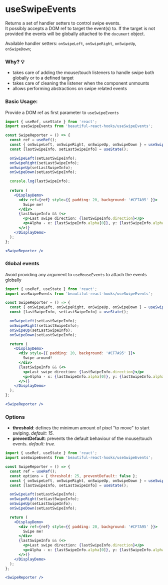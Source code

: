 # useSwipeEvents

Returns a set of handler setters to control swipe events.<br/>
It possibly accepts a DOM ref to target the event(s) to. If the target is not provided the events will be globally attached to
the `document` object.

Available handler setters: `onSwipeLeft`, `onSwipeRight`, `onSwipeUp`, `onSwipeDown`;

### Why? 💡

- takes care of adding the mouse/touch listeners to handle swipe both globally or to a defined target
- takes care of cleaning the listener when the component unmounts
- allows performing abstractions on swipe related events

### Basic Usage:

Provide a DOM ref as first parameter to `useSwipeEvents`

```jsx harmony
import { useRef, useState } from 'react';
import useSwipeEvents from 'beautiful-react-hooks/useSwipeEvents';

const SwipeReporter = () => {
  const ref = useRef();
  const { onSwipeLeft, onSwipeRight, onSwipeUp, onSwipeDown } = useSwipeEvents(ref);
  const [lastSwipeInfo, setLastSwipeInfo] = useState();

  onSwipeLeft(setLastSwipeInfo);
  onSwipeRight(setLastSwipeInfo);
  onSwipeUp(setLastSwipeInfo);
  onSwipeDown(setLastSwipeInfo);

  console.log(lastSwipeInfo);
  
  return (
    <DisplayDemo>
      <div ref={ref} style={{ padding: 20, background: '#CF7A95' }}>
        Swipe me!
      </div>
      {lastSwipeInfo && (<>
        <p>Last swipe direction: {lastSwipeInfo.direction}</p>
        <p>Alpha - x: {lastSwipeInfo.alpha[0]}, y: {lastSwipeInfo.alpha[1]}</p>
      </>)}
    </DisplayDemo>
  );
};

<SwipeReporter />
```

### Global events

Avoid providing any argument to `useMouseEvents` to attach the events globally

```jsx harmony
import { useRef, useState } from 'react';
import useSwipeEvents from 'beautiful-react-hooks/useSwipeEvents';

const SwipeReporter = () => {
  const { onSwipeLeft, onSwipeRight, onSwipeUp, onSwipeDown } = useSwipeEvents();
  const [lastSwipeInfo, setLastSwipeInfo] = useState();

  onSwipeLeft(setLastSwipeInfo);
  onSwipeRight(setLastSwipeInfo);
  onSwipeUp(setLastSwipeInfo);
  onSwipeDown(setLastSwipeInfo);

  return (
    <DisplayDemo>
      <div style={{ padding: 20, background: '#CF7A95' }}>
        Swipe around!
      </div>
      {lastSwipeInfo && (<>
        <p>Last swipe direction: {lastSwipeInfo.direction}</p>
        <p>Alpha - x: {lastSwipeInfo.alpha[0]}, y: {lastSwipeInfo.alpha[1]}</p>
      </>)}
    </DisplayDemo>
  );
};

<SwipeReporter />
```


### Options

* **threshold**: defines the minimum amount of pixel "to move" to start swiping. _default: 15_.
* **preventDefault**: prevents the default behaviour of the mouse/touch events. _default: true_.

```jsx harmony
import { useRef, useState } from 'react';
import useSwipeEvents from 'beautiful-react-hooks/useSwipeEvents';

const SwipeReporter = () => {
  const ref = useRef();
  const options = { threshold: 25, preventDefault: false };
  const { onSwipeLeft, onSwipeRight, onSwipeUp, onSwipeDown } = useSwipeEvents(ref, options);
  const [lastSwipeInfo, setLastSwipeInfo] = useState();

  onSwipeLeft(setLastSwipeInfo);
  onSwipeRight(setLastSwipeInfo);
  onSwipeUp(setLastSwipeInfo);
  onSwipeDown(setLastSwipeInfo);

  return (
    <DisplayDemo>
      <div ref={ref} style={{ padding: 20, background: '#CF7A95' }}>
        Swipe me!
      </div>
      {lastSwipeInfo && (<>
        <p>Last swipe direction: {lastSwipeInfo.direction}</p>
        <p>Alpha - x: {lastSwipeInfo.alpha[0]}, y: {lastSwipeInfo.alpha[1]}</p>
      </>)}
    </DisplayDemo>
  );
};

<SwipeReporter />
```
